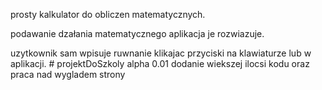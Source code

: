 prosty kalkulator do obliczen matematycznych.

podawanie dzałania matematycznego aplikacja je rozwiazuje.

uzytkownik sam wpisuje ruwnanie klikajac przyciski na klawiaturze lub w aplikacji. #   p r o j e k t D o S z k o l y 
 
 
alpha 0.01
dodanie wiekszej ilocsi kodu oraz praca nad wygladem strony